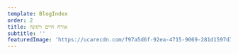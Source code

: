 ```yaml
---
template: BlogIndex
order: 2
title: אורח חיים ותזונה
subtitle: ''
featuredImage: 'https://ucarecdn.com/f97a5d6f-92ea-4715-9069-281d1597d3d4/'
---
```


